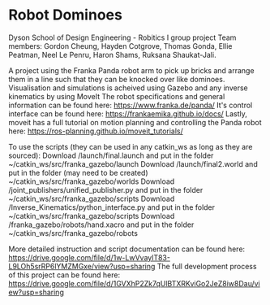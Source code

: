 # Robot Dominoes
Dyson School of Design Engineering - Robitics I group project
Team members: Gordon Cheung, Hayden Cotgrove, Thomas Gonda, Ellie Peatman, Neel Le Penru, Haron Shams, Ruksana Shaukat-Jali.

A project using the Franka Panda robot arm to pick up bricks and arrange them in a line such that they can be knocked over like dominoes. Visualisation and simulations is acheived using Gazebo and any inverse kinematics by using MoveIt
The robot specifications and general information can be found here: https://www.franka.de/panda/
It's control interface can be found here: https://frankaemika.github.io/docs/
Lastly, moveit has a full tutorial on motion planning and controlling the Panda robot here: https://ros-planning.github.io/moveit_tutorials/

To use the scripts (they can be used in any catkin_ws as long as they are sourced):
  Download /launch/final.launch and put in the folder ~/catkin_ws/src/franka_gazebo/launch
  Download /launch/final2.world and put in the folder (may need to be created) ~/catkin_ws/src/franka_gazebo/worlds
  Download /joint_publishers/unified_publisher.py and put in the folder ~/catkin_ws/src/franka_gazebo/scripts
  Download /Inverse_Kinematics/python_interface.py and put in the folder ~/catkin_ws/src/franka_gazebo/scripts
  Download /franka_gazebo/robots/hand.xacro and put in the folder ~/catkin_ws/src/franka_gazebo/robots

More detailed instruction and script documentation can be found here: https://drive.google.com/file/d/1w-LwVvaylT83-L9LOh5srRP6lYMZMGxe/view?usp=sharing
The full development process of this project can be found here: https://drive.google.com/file/d/1GVXhP2Zk7qUlBTXRKviGo2JeZ8iw8Dau/view?usp=sharing
